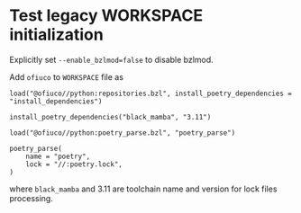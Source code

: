 # Test legacy WORKSPACE initialization

Explicitly set `--enable_bzlmod=false` to disable bzlmod.

Add `ofiuco` to `WORKSPACE` file as
```
load("@ofiuco//python:repositories.bzl", install_poetry_dependencies = "install_dependencies")

install_poetry_dependencies("black_mamba", "3.11")

load("@ofiuco//python:poetry_parse.bzl", "poetry_parse")

poetry_parse(
    name = "poetry",
    lock = "//:poetry.lock",
)
```
where `black_mamba` and 3.11 are toolchain name and version for lock files processing.

